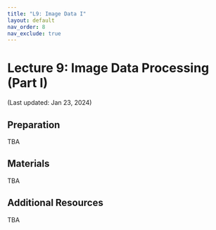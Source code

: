 ```yaml
---
title: "L9: Image Data I"
layout: default
nav_order: 8
nav_exclude: true
---
```


# Lecture 9: Image Data Processing (Part I)

(Last updated: Jan 23, 2024)

## Preparation

TBA

## Materials

TBA

## Additional Resources

TBA
